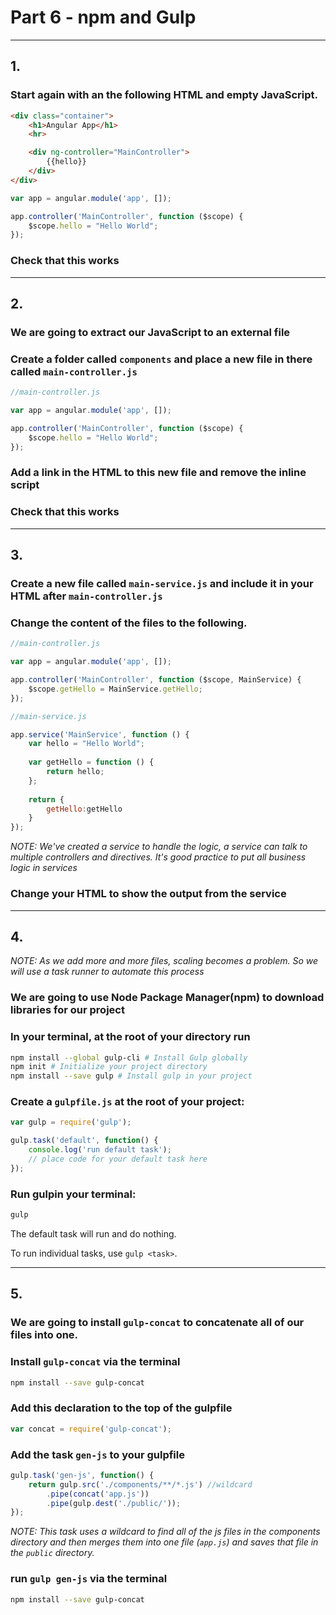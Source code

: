 # Part 6 - npm and Gulp
---
## 1.
### Start again with an the following HTML and empty JavaScript.

```html
<div class="container">
    <h1>Angular App</h1>
    <hr>

    <div ng-controller="MainController">
        {{hello}}
    </div>
</div>
```

```javascript
var app = angular.module('app', []);

app.controller('MainController', function ($scope) {
    $scope.hello = "Hello World";
});
```

### Check that this works
---
## 2.
### We are going to extract our JavaScript to an external file

### Create a folder called `components` and place a new file in there called `main-controller.js`
```javascript
//main-controller.js

var app = angular.module('app', []);

app.controller('MainController', function ($scope) {
    $scope.hello = "Hello World";
});
```

### Add a link in the HTML to this new file and remove the inline script

### Check that this works
---
## 3.
### Create a new file called `main-service.js` and include it in your HTML after `main-controller.js`

### Change the content of the files to the following.

```javascript
//main-controller.js

var app = angular.module('app', []);

app.controller('MainController', function ($scope, MainService) {
    $scope.getHello = MainService.getHello;
});
```

```javascript
//main-service.js

app.service('MainService', function () {
    var hello = "Hello World";
    
    var getHello = function () {
        return hello;
    };
    
    return {
        getHello:getHello
    }
});
```

*NOTE: We've created a service to handle the logic, a service can talk to multiple controllers and directives. 
It's good practice to put all business logic in services*

### Change your HTML to show the output from the service
---
## 4.
*NOTE: As we add more and more files, scaling becomes a problem. So we will use a task runner to automate this process*
 
### We are going to use Node Package Manager(npm) to download libraries for our project
### In your terminal, at the root of your directory run 

```bash
npm install --global gulp-cli # Install Gulp globally
npm init # Initialize your project directory
npm install --save gulp # Install gulp in your project
```

### Create a `gulpfile.js` at the root of your project:

```javascript
var gulp = require('gulp');

gulp.task('default', function() {
    console.log('run default task');
    // place code for your default task here
});
```

### Run gulpin your terminal:

```bash
gulp
```

The default task will run and do nothing.

To run individual tasks, use `gulp <task>`.

---
## 5.
### We are going to install `gulp-concat` to concatenate all of our files into one.

### Install `gulp-concat` via the terminal

```bash
npm install --save gulp-concat
```

### Add this declaration to the top of the gulpfile
```javascript
var concat = require('gulp-concat'); 
```

### Add the task `gen-js` to your gulpfile

```javascript
gulp.task('gen-js', function() {
    return gulp.src('./components/**/*.js') //wildcard
        .pipe(concat('app.js'))
        .pipe(gulp.dest('./public/'));
});
```

*NOTE: This task uses a wildcard to find all of the js files in the components directory and then merges them into one file
 (`app.js`) and saves that file in the `public` directory.*

### run `gulp gen-js` via the terminal

```bash
npm install --save gulp-concat
```